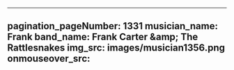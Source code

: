 ------
pagination_pageNumber: 1331
musician_name: Frank
band_name: Frank Carter &amp;amp; The Rattlesnakes
img_src: images/musician1356.png
onmouseover_src: 
------